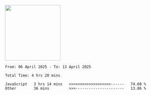 <img height="180em" src="https://github-readme-stats-eight-theta.vercel.app/api?username=bkundev&show_icons=true&theme=radical&include_all_commits=true&count_private=true"/>
<!--START_SECTION:waka-->

```all_time
From: 06 April 2025 - To: 13 April 2025

Total Time: 4 hrs 20 mins

JavaScript   3 hrs 14 mins   >>>>>>>>>>>>>>>>>>>------   74.60 %
Other        36 mins         >>>----------------------   13.86 %
```

<!--END_SECTION:waka-->
